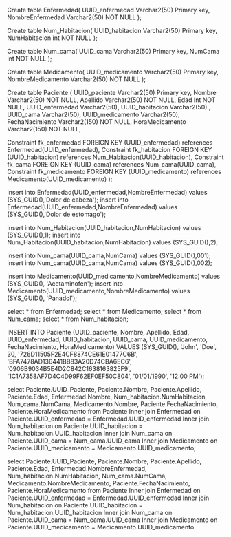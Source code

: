 Create table Enfermedad(
UUID_enfermedad Varchar2(50) Primary key,
NombreEnfermedad Varchar2(50) NOT NULL
);

Create table Num_Habitacion(
UUID_habitacion Varchar2(50) Primary key,
NumHabitacion int NOT NULL
);


Create table Num_cama(
UUID_cama Varchar2(50) Primary key,
NumCama int NOT NULL
);

Create table Medicamento(
UUID_medicamento Varchar2(50) Primary key,
NombreMedicamento Varchar2(50) NOT NULL
);

Create table Paciente (
UUID_paciente Varchar2(50) Primary key,
Nombre Varchar2(50) NOT NULL,
Apellido Varchar2(50) NOT NULL,
Edad Int NOT NULL,
UUID_enfermedad Varchar2(50),
UUID_habitacion Varchar2(50) ,
UUID_cama Varchar2(50),
UUID_medicamento Varchar2(50),
FechaNacimiento Varchar2(150) NOT NULL,
HoraMedicamento Varchar2(150) NOT NULL,

Constraint fk_enfermedad FOREIGN KEY (UUID_enfermedad) references Enfermedad(UUID_enfermedad),
Constraint fk_habitacion FOREIGN KEY (UUID_habitacion) references Num_Habitacion(UUID_habitacion),
Constraint fk_cama FOREIGN KEY (UUID_cama) references Num_cama(UUID_cama),
Constraint fk_medicamento FOREIGN KEY (UUID_medicamento) references Medicamento(UUID_medicamento)
);


insert into Enfermedad(UUID_enfermedad,NombreEnfermedad) values (SYS_GUID(),'Dolor de cabeza');
insert into Enfermedad(UUID_enfermedad,NombreEnfermedad) values (SYS_GUID(),'Dolor de estomago');


insert into Num_Habitacion(UUID_habitacion,NumHabitacion) values (SYS_GUID(),1);
insert into Num_Habitacion(UUID_habitacion,NumHabitacion) values (SYS_GUID(),2);

insert into Num_cama(UUID_cama,NumCama) values (SYS_GUID(),001);
insert into Num_cama(UUID_cama,NumCama) values (SYS_GUID(),002);

insert into Medicamento(UUID_medicamento,NombreMedicamento) values (SYS_GUID(), 'Acetaminofen');
insert into Medicamento(UUID_medicamento,NombreMedicamento) values (SYS_GUID(), 'Panadol');


select * from Enfermedad;
select * from Medicamento;
select * from Num_cama;
select * from Num_habitacion;

INSERT INTO Paciente (UUID_paciente, Nombre, Apellido, Edad, UUID_enfermedad, UUID_habitacion, UUID_cama, UUID_medicamento, FechaNacimiento, HoraMedicamento)
VALUES (SYS_GUID(), 'John', 'Doe', 30, '726D11505F2E4CF8874CE61E01477C6B', 'BFA7478AD136441BB83A20D74CBA6EC6', '0906B9034B5E4D2C842C1638163825F9', '1C1A7358AF7D4C4D99F62EF0EF50C804', '01/01/1990', '12:00 PM');


select Paciente.UUID_Paciente, Paciente.Nombre, Paciente.Apellido, Paciente.Edad, 
Enfermedad.Nombre, Num_habitacion.NumHabitacion, Num_cama.NumCama, Medicamento.Nombre, Paciente.FechaNacimiento, 
Paciente.HoraMedicamento from Paciente Inner join Enfermedad on Paciente.UUID_enfermedad = Enfermedad.UUID_enfermedad Inner join Num_habitacion on Paciente.UUID_habitacion = Num_habitacion.UUID_habitacion Inner join Num_cama on Paciente.UUID_cama = Num_cama.UUID_cama Inner join Medicamento on Paciente.UUID_medicamento = Medicamento.UUID_medicamento;

select Paciente.UUID_Paciente, Paciente.Nombre, Paciente.Apellido, Paciente.Edad, Enfermedad.NombreEnfermedad, Num_habitacion.NumHabitacion, Num_cama.NumCama, Medicamento.NombreMedicamento, Paciente.FechaNacimiento, Paciente.HoraMedicamento from Paciente Inner join Enfermedad on Paciente.UUID_enfermedad = Enfermedad.UUID_enfermedad Inner join Num_habitacion on Paciente.UUID_habitacion = Num_habitacion.UUID_habitacion Inner join Num_cama on Paciente.UUID_cama = Num_cama.UUID_cama Inner join Medicamento on Paciente.UUID_medicamento = Medicamento.UUID_medicamento



